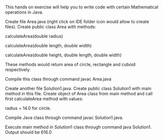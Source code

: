 This hands on exercise will help you to write code with certain Mathematical operations in Java.

Create file Area.java (right click on IDE folder icon would allow to create files).
Create public class Area with methods:

calculateArea(double radius)

calculateArea(double length, double width)

calculateArea(double height, double length, double width)

These methods would return area of circle, rectangle and cuboid respectively.

Compile this class through command javac Area.java

Create another file Solution1.java. Create public class Solution1 with main method in this file.
Create object of Area class from main method and call first calculateArea method with values:

radius = 14.0 for circle.

Compile Java class through command javac Solution1.java.

Execute main method in Solution1 class through command java Solution1. Output should be 616.0